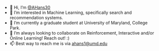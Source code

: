 - 👋 Hi, I’m [@AHans30](https://ahans30.github.io/)
- 👀 I’m interested in Machine Learning, specifically search and recommendation systems.
- 🌱 I’m currently a graduate student at University of Maryland, College Park.
- 💞️ I’m always looking to collaborate on Reinforcement, Interactive and/or Online Learning! Reach out! :)
- 📫 Best way to reach me is via [ahans1@umd.edu](mailto:ahans1@umd.edu)

<!---
AHans30/AHans30 is a ✨ special ✨ repository because its `README.md` (this file) appears on your GitHub profile.
You can click the Preview link to take a look at your changes.
--->
